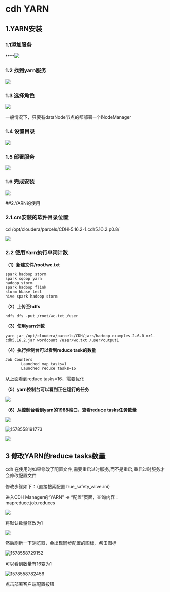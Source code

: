 # cdh YARN

## 1.YARN安装

### 1.1添加服务

****![](https://gitee.com/chenjinhua_939598604/resources/raw/img/static/20200109154513.png)

###  1.2 找到yarn服务

![](https://gitee.com/chenjinhua_939598604/resources/raw/img/static/20200109154635.png)

###  1.3 选择角色

![](https://gitee.com/chenjinhua_939598604/resources/raw/img/static/20200109154922.png)

一般情况下，只要有dataNode节点的都部署一个NodeManager

###  1.4 设置目录

![](https://gitee.com/chenjinhua_939598604/resources/raw/img/static/20200109155052.png)



###  1.5 部署服务

![](https://gitee.com/chenjinhua_939598604/resources/raw/img/static/20200109155156.png)

###  1.6 完成安装

![](https://gitee.com/chenjinhua_939598604/resources/raw/img/static/20200109155307.png)



##2.YARN的使用

###  2.1.cm安装的软件目录位置

 cd /opt/cloudera/parcels/CDH-5.16.2-1.cdh5.16.2.p0.8/

![](https://gitee.com/chenjinhua_939598604/resources/raw/img/static/20200109155556.png)



### 2.2 使用Yarn执行单词计数

**（1）新建文件/root/wc.txt**

```
spark hadoop storm
spark sqoop yarn
hadoop storm
spark hadoop flink
storm hbase test
hive spark hadoop storm
```

**（2）上传至hdfs**

```
hdfs dfs -put /root/wc.txt /user
```

**（3）使用yarn计数**

```
yarn jar /opt/cloudera/parcels/CDH/jars/hadoop-examples-2.6.0-mr1-cdh5.16.2.jar wordcount /user/wc.txt /user/output1
```

**（4）执行控制台可以看到reduce task的数量**

    Job Counters 
           Launched map tasks=1
           Launched reduce tasks=16
从上面看到reduce tasks=16，需要优化

**（5）yarn控制台可以看到正在运行的任务**

![](https://gitee.com/chenjinhua_939598604/resources/raw/img/static/20200109160427.png)

**（6）从控制台看到yarn的1988端口，查看reduce tasks任务数量**

![](https://gitee.com/chenjinhua_939598604/resources/raw/img/static/20200109162144.png)



![1578558191773](C:\Users\Administrator\AppData\Local\Temp\1578558191773.png)



![](https://gitee.com/chenjinhua_939598604/resources/raw/img/static/20200109162350.png)



## 3 修改YARN的reduce tasks数量

cdh 在使用时如果修改了配置文件,需要重启过时服务,而不是重启,重启过时服务才会修改配置文件

修改步骤如下：（直接搜索配置 hue_safety_valve.ini）

进入CDH Manager的“YARN” -> “配置”页面，查询内容：mapreduce.job.reduces 



![](https://gitee.com/chenjinhua_939598604/resources/raw/img/static/20200109163033.png)

将默认数量修改为1

![](https://gitee.com/chenjinhua_939598604/resources/raw/img/static/20200109163139.png)

然后刷新一下浏览器，会出现同步配置的图标，点击图标

![1578558729152](C:\Users\Administrator\AppData\Local\Temp\1578558729152.png)

可以看到数量有16变为1

![1578558782456](C:\Users\Administrator\AppData\Local\Temp\1578558782456.png)

点击部署客户端配置按钮
